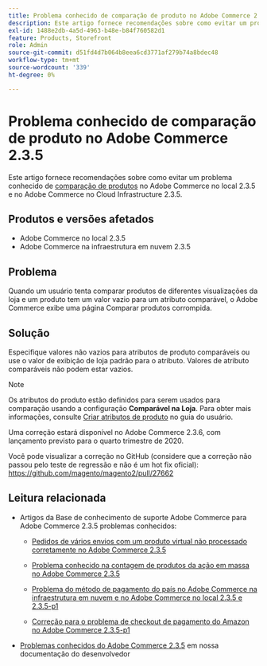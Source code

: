 ```yaml
---
title: Problema conhecido de comparação de produto no Adobe Commerce 2.3.5
description: Este artigo fornece recomendações sobre como evitar um problema conhecido [comparação de produto](https://docs.magento.com/user-guide/marketing/product-compare.html) no Adobe Commerce no local 2.3.5 e no Adobe Commerce na infraestrutura em nuvem 2.3.5.
exl-id: 1488e2db-4a5d-4963-b48e-b84f760582d1
feature: Products, Storefront
role: Admin
source-git-commit: d51fd4d7b064b8eea6cd3771af279b74a8bdec48
workflow-type: tm+mt
source-wordcount: '339'
ht-degree: 0%

---
```


# Problema conhecido de comparação de produto no Adobe Commerce 2.3.5

Este artigo fornece recomendações sobre como evitar um problema conhecido de [comparação de produtos](https://docs.magento.com/user-guide/marketing/product-compare.html) no Adobe Commerce no local 2.3.5 e no Adobe Commerce no Cloud Infrastructure 2.3.5.

## Produtos e versões afetados

* Adobe Commerce no local 2.3.5
* Adobe Commerce na infraestrutura em nuvem 2.3.5

## Problema

Quando um usuário tenta comparar produtos de diferentes visualizações da loja e um produto tem um valor vazio para um atributo comparável, o Adobe Commerce exibe uma página Comparar produtos corrompida.

## Solução

Especifique valores não vazios para atributos de produto comparáveis ou use o valor de exibição de loja padrão para o atributo. Valores de atributo comparáveis não podem estar vazios.

>[!NOTE]
>
>Os atributos do produto estão definidos para serem usados para comparação usando a configuração **Comparável na Loja**. Para obter mais informações, consulte [Criar atributos de produto](https://docs.magento.com/user-guide/stores/attribute-product-create.html#step-4-describe-the-storefront-properties) no guia do usuário.

Uma correção estará disponível no Adobe Commerce 2.3.6, com lançamento previsto para o quarto trimestre de 2020.

Você pode visualizar a correção no GitHub (considere que a correção não passou pelo teste de regressão e não é um hot fix oficial): <https://github.com/magento/magento2/pull/27662>

## Leitura relacionada

<ul><li>Artigos da Base de conhecimento de suporte Adobe Commerce para Adobe Commerce 2.3.5 problemas conhecidos:<ul>
<li>
<p title="Pedidos de vários envios com um produto virtual não processado corretamente no Adobe Commerce 2.3.5"><a href="/help/troubleshooting/miscellaneous/magento-2-3-5-known-issue-virtual-product-multi-ship-orders.md">Pedidos de vários envios com um produto virtual não processado corretamente no Adobe Commerce 2.3.5</a></p>
</li>
<li><a href="/help/troubleshooting/miscellaneous/bulk-action-product-count-known-issue-in-magento-2-3-5.md">Problema conhecido na contagem de produtos da ação em massa no Adobe Commerce 2.3.5</a></li>
<li>
<p title="Problema do método de pagamento do país no Adobe Commerce na infraestrutura em nuvem e no Adobe Commerce no local 2.3.5 e 2.3.5-p1"><a href="/help/troubleshooting/known-issues-patches-attached/magento-2-3-5-2-3-5-p1-patch-country-payment-issue.md">Problema do método de pagamento do país no Adobe Commerce na infraestrutura em nuvem e no Adobe Commerce no local 2.3.5 e 2.3.5-p1</a></p>
</li>
<li>
<p title="Correção para o problema de checkout de pagamento do Amazon no Adobe Commerce 2.3.5-p1"><a href="/help/troubleshooting/payments/patch-for-amazon-pay-checkout-issue-in-magento-2-3-5-p1.md">Correção para o problema de checkout de pagamento do Amazon no Adobe Commerce 2.3.5-p1</a></p>
</li>
</ul>
</li><li><a href="https://devdocs.magento.com/guides/v2.3/release-notes/release-notes-2-3-5-commerce.html#known-issues">Problemas conhecidos do Adobe Commerce 2.3.5</a> em nossa documentação do desenvolvedor</li></ul>
